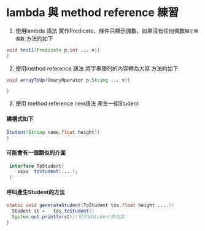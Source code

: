 # lambda 與 method reference 練習
1. 使用lambda 語法 實作Predicate，條件只顯示偶數，如果沒有任何偶數```顯示無偶數```
 方法約如下 
 ```java
 void test1(Predicate p,int ... v){
 }
 ````
2. 使用method reference 語法 將字串陣列的內容轉為大寫
 方法約如下 
 ```java
 void arrayToUp(UnaryOperator p,String ... v){
 
 }
 ````
3. 使用 method reference new語法 產生一組Student 
#### 建構式如下
```java
Student(String name,float height){ 
}
```
#### 可能會有一個類似的介面
```java
 interface ToStudent{
    xxxx  toStudent(....);
 }
````
#### 呼叫產生Student的方法
```java
static void generateStudent(ToStudent tos,float height ....)(
  Student st =   tos.toStudent()
  System.out.println(st)//可印出Student的內容
}

```
